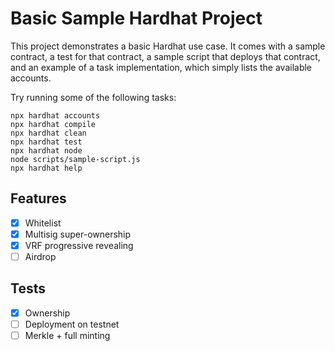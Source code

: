 # Basic Sample Hardhat Project

This project demonstrates a basic Hardhat use case. It comes with a sample contract, a test for that contract, a sample script that deploys that contract, and an example of a task implementation, which simply lists the available accounts.

Try running some of the following tasks:

```shell
npx hardhat accounts
npx hardhat compile
npx hardhat clean
npx hardhat test
npx hardhat node
node scripts/sample-script.js
npx hardhat help
```


## Features
- [x] Whitelist
- [x] Multisig super-ownership
- [x] VRF progressive revealing
- [ ] Airdrop

## Tests
- [x] Ownership
- [ ] Deployment on testnet
- [ ] Merkle + full minting